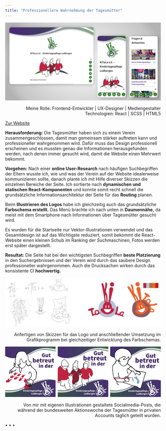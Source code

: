 ```yaml
---
title: "Professionellere Wahrnehmung der Tagesmütter"
---
```


![Vereinsseite der Tagesmütter](../images/WebsiteMockup_KiTaLa.jpg)

<p style="font-size: var(--fs-small-text);text-align: right;">Meine Rolle: Frontend-Entwickler | UX-Designer | Mediengestalter<br/>Technologien: React | SCSS | HTML5</p>

[Zur Website](https://kitala-ladbergen.de)

**Herausforderung:** Die Tagesmütter haben sich zu einem Verein zusammengeschlossen, damit man gemeinsam stärker auftreten kann und professioneller wahrgenommen wird. Dafür muss das Design professionell erscheinen und es mussten genau die Informationen herausgefunden werden, nach denen immer gesucht wird, damit die Website einen Mehrwert bekommt.

**Vorgehen:** Nach einer **online User-Research** nach häufigen Suchbegriffen der Eltern wusste ich, wie und was der Verein auf der Website idealerweise kommunizieren sollte, danach plante ich mit Hilfe diverser Skizzen die einzelnen Bereiche der Seite. Ich sortierte nach **dynamischen und statischen React-Komponenten** und konnte somit recht schnell die grundsätzliche Informationsarchitektur der Seite für das **Routing** planen.

Beim **Illustrieren des Logos** habe ich gleichzeitig auch das grundsätzliche **Farbschema erstellt.** Das Menü brachte ich nach unten in **Daumennähe,** da meist mit dem Smartphone nach Informationen über Tagesmütter gesucht wird.

Es wurden für die Startseite nur Vektor-Illustrationen verwendet und das Gesamtdesign ist auf das Wichtigste reduziert, somit bekommt die React-Website einen kleinen Schub im Ranking der Suchmaschinen, Fotos werden erst später dargestellt.

**Resultat:** Die Seite hat bei den wichtigsten Suchbegriffen **beste Platzierung** in den Suchergebnissen und der Verein wird durch das saubere Design professioneller wahrgenommen. Auch die Drucksachen wirken durch das konsistente CI **hochwertig.**

![Logoskizzen und Farbschemen](../images/LogoMockup_KiTaLa.jpg)

<p style="font-size: var(--fs-small-text);text-align: right;">Anfertigen von Skizzen für das Logo und anschließender Umsetzung im Grafikprogramm bei gleichzeitiger Entwicklung des Farbschemas.</p>

![Aktionswoche](../images/Aktion_KiTaLa.jpg)

<p style="font-size: var(--fs-small-text);text-align: right;">Von mir mit eigenen Illustrationen gestaltete Socialmedia-Posts, die während der bundesweiten Aktionswoche der Tagesmütter in privaten Accounts täglich geteilt wurden.</p>

<p>&bull; &bull; &bull;</p>
